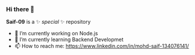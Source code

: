 ### Hi there 👋


**Saif-09** is a ✨ _special_ ✨ repository 

- 🔭 I’m currently working on Node.js
- 🌱 I’m currently learning Backend Developmet
- 📫 How to reach me: https://www.linkedin.com/in/mohd-saif-134076141/



